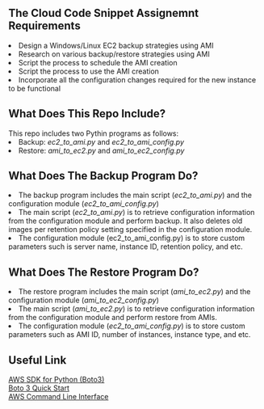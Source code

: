 <h2>The Cloud Code Snippet Assignemnt Requirements</h2> 
<li>Design a Windows/Linux EC2 backup strategies using AMI</li>
<li>Research on various backup/restore strategies using AMI</li>
<li>Script the process to schedule the AMI creation</li>
<li>Script the process to use the AMI creation</li>
<li>Incorporate all the configuration changes required for the new instance to be functional</li>

<h2>What Does This Repo Include?</h2>
This repo includes two Pythin programs as follows: 
<li>Backup: <i>ec2_to_ami.py</i> and <i>ec2_to_ami_config.py</i></li>
<li>Restore: <i>ami_to_ec2.py</i> and <i>ami_to_ec2_config.py</i></li>

<h2>What Does The Backup Program Do?</h2>
<li>The backup program includes the main script (<i>ec2_to_ami.py</i>) and the configuration module (<i>ec2_to_ami_config.py</i>)</li>
<li>The main script (<i>ec2_to_ami.py</i>) is to retrieve configuration information from the configuration module and perform backup. It also deletes old images per retention policy setting specified in the configuration module.</li>
<li>The configuration module (ec2_to_ami_config.py) is to store custom parameters such is server name, instance ID, retention policy, and etc.</li>

<h2>What Does The Restore Program Do?</h2>
<li>The restore program includes the main script (<i>ami_to_ec2.py</i>) and the configuration module (<i>ami_to_ec2_config.py</i>)</li>
<li>The main script (<i>ami_to_ec2.py</i>) is to retrieve configuration information from the configuration module and perform restore from AMIs.</li>
<li>The configuration module (<i>ec2_to_ami_config.py</i>) is to store custom parameters such as AMI ID, number of instances, instance type, and etc.</li>

<h2>Useful Link</h2>

<a href="https://aws.amazon.com/sdk-for-python/">AWS SDK for Python (Boto3)</a>
<br>
<a href="https://boto3.readthedocs.io/en/latest/guide/quickstart.html">Boto 3 Quick Start</a>
<br>
<a href="https://aws.amazon.com/cli/">AWS Command Line Interface</a>
